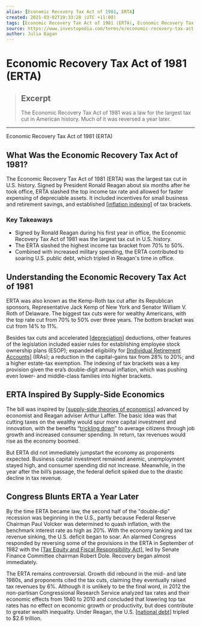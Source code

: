 ```yaml
---
alias: [Economic Recovery Tax Act of 1981, ERTA]
created: 2021-03-02T19:33:20 (UTC +11:00)
tags: [Economic Recovery Tax Act of 1981 (ERTA), Economic Recovery Tax Act of 1981 (ERTA)]
source: https://www.investopedia.com/terms/e/economic-recovery-tax-act.asp
author: Julia Kagan
---
```


# Economic Recovery Tax Act of 1981 (ERTA)

> ## Excerpt
> The Economic Recovery Tax Act of 1981 was a law for the largest tax cut in American history. Much of it was reversed a year later.

---

Economic Recovery Tax Act of 1981 (ERTA)
## What Was the Economic Recovery Tax Act of 1981?

The Economic Recovery Tax Act of 1981 (ERTA) was the largest tax cut in U.S. history. Signed by President Ronald Reagan about six months after he took office, ERTA slashed the top income tax rate and allowed for faster expensing of depreciable assets. It included incentives for small business and retirement savings, and established [[inflation indexing]](https://www.investopedia.com/terms/t/tax-indexing.asp) of tax brackets.

### Key Takeaways

-   Signed by Ronald Reagan during his first year in office, the Economic Recovery Tax Act of 1981 was the largest tax cut in U.S. history.
-   The ERTA slashed the highest income tax bracket from 70% to 50%.
-   Combined with increased military spending, the ERTA contributed to soaring U.S. public debt, which tripled in Reagan's time in office.

## Understanding the Economic Recovery Tax Act of 1981

ERTA was also known as the Kemp-Roth tax cut after its Republican sponsors, Representative Jack Kemp of New York and Senator William V. Roth of Delaware. The biggest tax cuts were for wealthy Americans, with the top rate cut from 70% to 50% over three years. The bottom bracket was cut from 14% to 11%.

Besides tax cuts and accelerated [[depreciation]](https://www.investopedia.com/terms/d/depreciation.asp) deductions, other features of the legislation included easier rules for establishing employee stock ownership plans (ESOP); expanded eligibility for [[Individual Retirement Accounts]](https://www.investopedia.com/terms/i/ira.asp) (IRAs); a reduction in the capital-gains tax from 28% to 20%; and a higher estate-tax exemption. The indexing of tax brackets was a key provision given the era’s double-digit annual inflation, which was pushing even lower- and middle-class families into higher brackets.

## ERTA Inspired By Supply-Side Economics

The bill was inspired by [[supply-side theories of economics]](https://www.investopedia.com/terms/s/supply-sidetheory.asp) advanced by economist and Reagan adviser Arthur Laffer. The basic idea was that cutting taxes on the wealthy would spur more capital investment and innovation, with the benefits “[trickling down](https://www.investopedia.com/terms/t/trickledowntheory.asp)” to average citizens through job growth and increased consumer spending. In return, tax revenues would rise as the economy boomed.

But ERTA did not immediately jumpstart the economy as proponents expected. Business capital investment remained anemic, unemployment stayed high, and consumer spending did not increase. Meanwhile, in the year after the bill’s passage, the federal deficit spiked due to the drastic decline in tax revenue.

## Congress Blunts ERTA a Year Later

By the time ERTA became law, the second half of the "double-dip" recession was beginning in the U.S., partly because Federal Reserve Chairman Paul Volcker was determined to quash inflation, with the benchmark interest rate as high as 20%. With the economy tanking and tax revenue sinking, the U.S. deficit began to soar. An alarmed Congress responded by reversing some of the provisions in the ERTA in September of 1982 with the [[Tax Equity and Fiscal Responsibility Act]](https://www.investopedia.com/terms/t/tefra.asp), led by Senate Finance Committee chairman Robert Dole. Recovery began almost immediately.

The ERTA remains controversial. Growth did rebound in the mid- and late 1980s, and proponents cited the tax cuts, claiming they eventually raised tax revenues by 6%. Although it is unlikely to be the final word, in 2012 the non-partisan Congressional Research Service analyzed tax rates and their economic effects from 1940 to 2010 and concluded that lowering top tax rates has no effect on economic growth or productivity, but does contribute to greater wealth inequality. Under Reagan, the U.S. [[national debt]](https://www.investopedia.com/terms/s/sovereign-debt.asp) tripled to $2.6 trillion.
